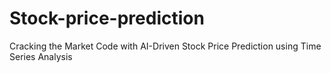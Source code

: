 # Stock-price-prediction
Cracking the Market Code with AI-Driven Stock Price Prediction using Time Series Analysis
